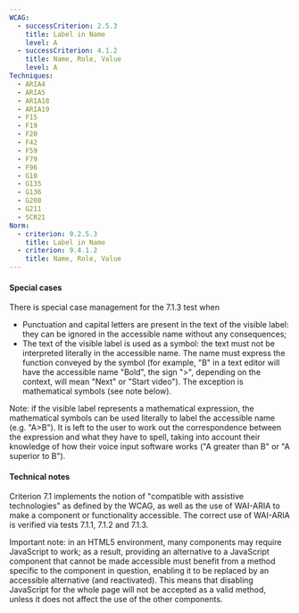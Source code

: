 ```yaml
---
WCAG:
  - successCriterion: 2.5.3
    title: Label in Name
    level: A
  - successCriterion: 4.1.2
    title: Name, Role, Value
    level: A
Techniques:
  - ARIA4
  - ARIA5
  - ARIA18
  - ARIA19
  - F15
  - F19
  - F20
  - F42
  - F59
  - F79
  - F96
  - G10
  - G135
  - G136
  - G208
  - G211
  - SCR21
Norm:
  - criterion: 9.2.5.3
    title: Label in Name
  - criterion: 9.4.1.2
    title: Name, Role, Value
---
```


#### Special cases

There is special case management for the 7.1.3 test when

- Punctuation and capital letters are present in the text of the visible label: they can be ignored in the accessible name without any consequences;
- The text of the visible label is used as a symbol: the text must not be interpreted literally in the accessible name. The name must express the function conveyed by the symbol (for example, "B" in a text editor will have the accessible name "Bold", the sign "&gt;", depending on the context, will mean "Next" or "Start video"). The exception is mathematical symbols (see note below).

Note: if the visible label represents a mathematical expression, the mathematical symbols can be used literally to label the accessible name (e.g. "A&gt;B"). It is left to the user to work out the correspondence between the expression and what they have to spell, taking into account their knowledge of how their voice input software works ("A greater than B" or "A superior to B").

#### Technical notes

Criterion 7.1 implements the notion of "compatible with assistive technologies" as defined by the WCAG, as well as the use of WAI-ARIA to make a component or functionality accessible. The correct use of WAI-ARIA is verified via tests 7.1.1, 7.1.2 and 7.1.3.

Important note: in an HTML5 environment, many components may require JavaScript to work; as a result, providing an alternative to a JavaScript component that cannot be made accessible must benefit from a method specific to the component in question, enabling it to be replaced by an accessible alternative (and reactivated). This means that disabling JavaScript for the whole page will not be accepted as a valid method, unless it does not affect the use of the other components.
